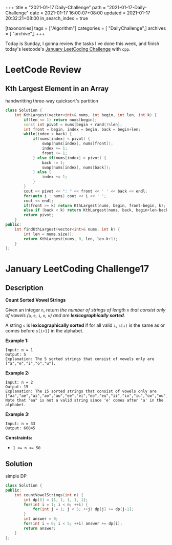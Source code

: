 +++
title = "2021-01-17 Daily-Challenge"
path = "2021-01-17-Daily-Challenge"
date = 2021-01-17 16:00:07+08:00
updated = 2021-01-17 20:32:21+08:00
in_search_index = true

[taxonomies]
tags = ["Algorithm"]
categories = [ "DailyChallenge",]
archives = [ "archive",]
+++

Today is Sunday, I gonna review the tasks I've done this week, and finish today's leetcode's [January LeetCoding Challenge](https://leetcode.com/explore/challenge/card/january-leetcoding-challenge-2021/581/week-3-january-15th-january-21st/3607/) with `cpp`.

<!-- more -->

# LeetCode Review

## Kth Largest Element in an Array

handwritting three-way quicksort's partition

``` cpp
class Solution {
    int KthLargest(vector<int>& nums, int begin, int len, int k) {
        if(len <= 1) return nums[begin];
        const int pivot = nums[begin + rand()%len];
        int front = begin, index = begin, back = begin+len;
        while(index < back) {
            if(nums[index] < pivot) {
                swap(nums[index], nums[front]);
                index += 1;
                front += 1;
            } else if(nums[index] > pivot) {
                back -= 1;
                swap(nums[index], nums[back]);
            } else {
                index += 1;
            }
        }
        cout << pivot << ": " << front << ' ' << back << endl;
        for(auto i : nums) cout << i << ' ';
        cout << endl;
        if(front >= k) return KthLargest(nums, begin, front-begin, k);
        else if (back < k) return KthLargest(nums, back, begin+len-back, k);
        return pivot;
    }
public:
    int findKthLargest(vector<int>& nums, int k) {
        int len = nums.size();
        return KthLargest(nums, 0, len, len-k+1);
    }
};
```

# January LeetCoding Challenge17

## Description

**Count Sorted Vowel Strings**

Given an integer `n`, return *the number of strings of length* `n` *that consist only of vowels (*`a`*,* `e`*,* `i`*,* `o`*,* `u`*) and are **lexicographically sorted**.*

A string `s` is **lexicographically sorted** if for all valid `i`, `s[i]` is the same as or comes before `s[i+1]` in the alphabet.

 

**Example 1:**

```
Input: n = 1
Output: 5
Explanation: The 5 sorted strings that consist of vowels only are ["a","e","i","o","u"].
```

**Example 2:**

```
Input: n = 2
Output: 15
Explanation: The 15 sorted strings that consist of vowels only are
["aa","ae","ai","ao","au","ee","ei","eo","eu","ii","io","iu","oo","ou","uu"].
Note that "ea" is not a valid string since 'e' comes after 'a' in the alphabet.
```

**Example 3:**

```
Input: n = 33
Output: 66045
```

 

**Constraints:**

- `1 <= n <= 50` 

## Solution

simple DP

``` cpp
class Solution {
public:
    int countVowelStrings(int n) {
        int dp[5] = {1, 1, 1, 1, 1};
        for(int i = 1; i < n; ++i) {
            for(int j = 1; j < 5; ++j) dp[j] += dp[j-1];
        }
        int answer = 0;
        for(int i = 0; i < 5; ++i) answer += dp[i];
        return answer;
    }
};
```

